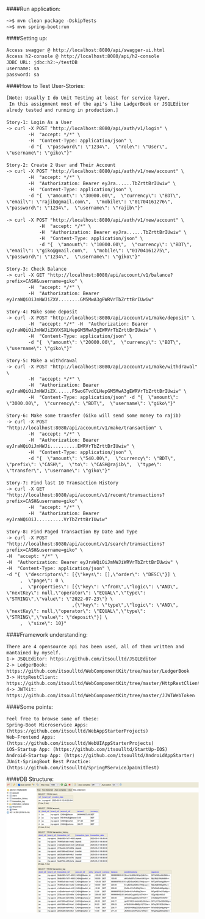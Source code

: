 ####Run application:

    ~>$ mvn clean package -DskipTests
    ~>$ mvn spring-boot:run
    
####Setting up:

    Access swagger @ http://localhost:8080/api/swagger-ui.html
    Access h2-console @ http://localhost:8080/api/h2-console
    JDBC URL: jdbc:h2:~/testDB
    username: sa
    password: sa
    
####How to Test User-Stories:

    [Note: Usually I do Unit Testing at least for service layer,
     In this assignment most of the api's like LadgerBook or JSQLEditor alredy tested and running in production.]
    
    Story-1: Login As a User
    -> curl -X POST "http://localhost:8080/api/auth/v1/login" \
            -H  "accept: */*" \
            -H  "Content-Type: application/json" \
            -d "{  \"password\": \"1234\",  \"role\": \"User\",  \"username\": \"giko\"}"
            
    Story-2: Create 2 User and Their Account
    -> curl -X POST "http://localhost:8080/api/auth/v1/new/account" \
            -H  "accept: */*" \
            -H  "Authorization: Bearer eyJra......TbZrttBrIUwiw" \
            -H  "Content-Type: application/json" \
            -d "{  \"amount\": \"30000.00\",  \"currency\": \"BDT\",  \"email\": \"rajib@gmail.com\",  \"mobile\": \"01704161276\",  \"password\": \"1234\",  \"username\": \"rajib\"}"
            
    -> curl -X POST "http://localhost:8080/api/auth/v1/new/account" \
                -H  "accept: */*" \
                -H  "Authorization: Bearer eyJra......TbZrttBrIUwiw" \
                -H  "Content-Type: application/json" \
                -d "{  \"amount\": \"10000.00\",  \"currency\": \"BDT\",  \"email\": \"giko@gmail.com\",  \"mobile\": \"01704161275\",  \"password\": \"1234\",  \"username\": \"giko\"}"
    
    Story-3: Check Balance            
    -> curl -X GET "http://localhost:8080/api/account/v1/balance?prefix=CASH&username=giko" \
            -H  "accept: */*" \
            -H  "Authorization: Bearer eyJraWQiOiJmNWJiZXV........GM5MwA3gEWRVrTbZrttBrIUwiw"
            
    Story-4: Make some deposit
    -> curl -X POST "http://localhost:8080/api/account/v1/make/deposit" \
            -H  "accept: */*" -H  "Authorization: Bearer eyJraWQiOiJmNWJiZXVXSXLHepGM5MwA3gEWRVrTbZrttBrIUwiw" \
            -H  "Content-Type: application/json" \
            -d "{  \"amount\": \"20000.00\",  \"currency\": \"BDT\",  \"username\": \"giko\"}"
            
    Story-5: Make a withdrawal
    -> curl -X POST "http://localhost:8080/api/account/v1/make/withdrawal" \
            -H  "accept: */*" \
            -H  "Authorization: Bearer eyJraWQiOiJmNWJiZX......F5woGTvdCLHepGM5MwA3gEWRVrTbZrttBrIUwiw" \
            -H  "Content-Type: application/json" -d "{  \"amount\": \"3000.00\",  \"currency\": \"BDT\",  \"username\": \"giko\"}"
            
    Story-6: Make some transfer (Giko will send some money to rajib)
    -> curl -X POST "http://localhost:8080/api/account/v1/make/transaction" \
            -H  "accept: */*" \
            -H  "Authorization: Bearer eyJraWQiOiJmNWJi..........EWRVrTbZrttBrIUwiw" \
            -H  "Content-Type: application/json" \
            -d "{  \"amount\": \"540.00\",  \"currency\": \"BDT\",  \"prefix\": \"CASH\",  \"to\": \"CASH@rajib\",  \"type\": \"transfer\", \"username\": \"giko\"}"
            
    Story-7: Find last 10 Transaction History
    -> curl -X GET "http://localhost:8080/api/account/v1/recent/transactions?prefix=CASH&username=giko" \
            -H  "accept: */*" \
            -H  "Authorization: Bearer eyJraWQiOiJ..........VrTbZrttBrIUwiw"
            
    Story-8: Find Paged Transaction By Date and Type
    -> curl -X POST "http://localhost:8080/api/account/v1/search/transactions?prefix=CASH&username=giko" \
    -H  "accept: */*" \
    -H  "Authorization: Bearer eyJraWQiOiJmNWJiWRVrTbZrttBrIUwiw" \
    -H  "Content-Type: application/json" \
    -d "{  \"descriptors\": [{\"keys\": [],\"order\": \"DESC\"}] \
         ,  \"page\": 0 \
         ,  \"properties\": [{\"key\": \"from\",\"logic\": \"AND\", \"nextKey\": null,\"operator\": \"EQUAL\",\"type\": \"STRING\",\"value\": \"2022-07-23\"} \
                            ,{\"key\": \"type\",\"logic\": \"AND\", \"nextKey\": null,\"operator\": \"EQUAL\",\"type\": \"STRING\",\"value\": \"deposit\"}] \
         ,  \"size\": 10}"
    
    
####Framework understanding:

    There are 4 opensource api has been used, all of them written and mantained by myself.
    1-> JSQLEditor: https://github.com/itsoulltd/JSQLEditor
    2-> LedgerBook: https://github.com/itsoulltd/WebComponentKit/tree/master/LedgerBook
    3-> HttpRestClient: https://github.com/itsoulltd/WebComponentKit/tree/master/HttpRestClient
    4-> JWTKit: https://github.com/itsoulltd/WebComponentKit/tree/master/JJWTWebToken

####Some points:

    Feel free to browse some of these:
    Spring-Boot Microservice Apps: (https://github.com/itsoulltd/WebAppStarterProjects)
    Web-Frontend Apps: (https://github.com/itsoulltd/WebUIAppStarterProjects)
    iOS-Startup App: (https://github.com/itsoulltd/StartUp-IOS)
    Android-Startup App: (https://github.com/itsoulltd/AndroidAppStarter)
    JUnit-SpringBoot Best Practice: (https://github.com/itsoulltd/SpringMServiceJpaUnitTest)

####DB Structure:
![Alt text](ReadMeImages/MyBankDB.png)
    
